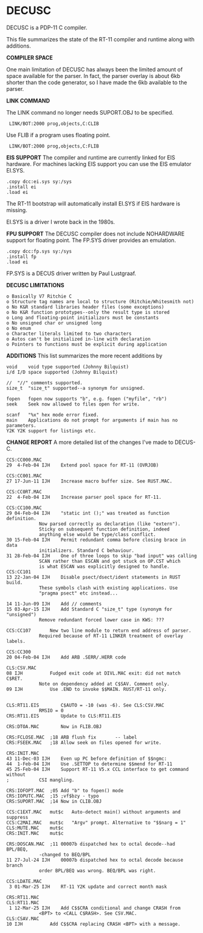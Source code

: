 # DECUSC
DECUSC is a PDP-11 C compiler.

This file summarizes the state of the RT-11 compiler and runtime along with additions.


**COMPILER SPACE**

One main limitation of DECUSC has always been the limited amount of space available for the parser. In fact, the parser overlay is about 6kb shorter than the code generator, so I have made the 6kb available to the parser.


**LINK COMMAND**

The LINK command no longer needs SUPORT.OBJ to be specified.  

	 LINK/BOT:2000 prog,objects,C:CLIB

Use FLIB if a program uses floating point.  

	 LINK/BOT:2000 prog,objects,C:FLIB


**EIS SUPPORT**
The compiler and runtime are currently linked for EIS hardware. For machines lacking EIS support you can use the EIS emulator EI.SYS.

	.copy dcc:ei.sys sy:/sys
	.install ei	
	.load ei

The RT-11 bootstrap will automatically install EI.SYS if EIS hardware is missing.

EI.SYS is a driver I wrote back in the 1980s.


**FPU SUPPORT**
The DECUSC compiler does not include NOHARDWARE support for floating point. The FP.SYS driver provides an emulation.

	.copy dcc:fp.sys sy:/sys
	.install fp	
	.load ei

FP.SYS is a DECUS driver written by Paul Lustgraaf.


**DECUSC LIMITATIONS** 

```
o Basically V7 Ritchie C  
o Structure tag names are local to structure (Ritchie/Whitesmith not)  
o No K&R standard libraries header files (some exceptions)  
o No K&R function prototypes--only the result type is stored  
o Long and floating-point initializors must be constants  
o No unsigned char or unsigned long  
o No enum
o Character literals limited to two characters  
o Autos can't be initialized in-line with declaration   
o Pointers to functions must be explicit during application  
```

**ADDITIONS**
This list summarizes the more recent additions by 

```
void	void type supported (Johnny Bilquist)
i/d	I/D space supported (Johnny Bilquist)

//	"//" comments supported.
size_t	"size_t" supported--a synonym for unsigned.

fopen	fopen now supports "b", e.g. fopen ("myfile", "rb")
seek	Seek now allowed to files open for write.

scanf	"%x" hex mode error fixed.
main	Applications do not prompt for arguments if main has no parameters.
Y2K	Y2K support for listings etc.
```

**CHANGE REPORT**
A more detailed list of the changes I've made to DECUS-C.

```
CCS:CC000.MAC
29  4-Feb-04 IJH	Extend pool space for RT-11 (OVRJOB)

CCS:CC001.MAC
27 17-Jun-11 IJH	Increase macro buffer size. See RUST.MAC.

CCS:CC0RT.MAC
22  4-Feb-04 IJH	Increase parser pool space for RT-11.

CCS:CC100.MAC
29 04-Feb-04 IJH	"static int ();" was treated as function definition.
			Now parsed correctly as declaration (like "extern").
			Sticky on subsequent function definition, indeed
			anything else would be type/class conflict.
30 15-Feb-04 IJH	Permit redundant comma before closing brace in data
			initializers. Standard C behaviour.
31 28-Feb-04 IJH	One of three loops to skip "bad input" was calling
			SCAN rather than ESCAN and got stuck on OP.CST which
			is what ESCAN was explicitly designed to handle.
CCS:CC101
13 22-Jan-04 IJH	Disable psect/dsect/ident statements in RUST build. 
			These symbols clash with existing applications. Use
			"pragma psect" etc instead...

14 11-Jun-09 IJH	Add // comments
15 03-Apr-15 IJH	Add Standard C "size_t" type (synonym for "unsigned")
			Remove redundant forced lower case in KWS: ???

CCS:CC107		New two line module to return end address of parser.
			Required because of RT-11 LINKER treatment of overlay labels.

CCS:CC300
20 04-Feb-04 IJH	Add ARB .SERR/.HERR code 

CLS:CSV.MAC
08 IJH			Fudged exit code at DIVL.MAC exit: did not match C$RET.
			Note on dependency added at C$SAV. Comment only.
09 IJH			Use .END to invoke $$MAIN. RUST/RT-11 only.


CLS:RT11.EIS		C$AUTO = -10 (was -6). See CLS:CSV.MAC
			RMSIO = 0
CRS:RT11.EIS		Update to CLS:RT11.EIS

CRS:DTOA.MAC		Now in FLIB.OBJ

CRS:FCLOSE.MAC	;18	ARB flush fix		-- label
CRS:FSEEK.MAC	;18	Allow seek on files opened for write.

CRS:INIT.MAC
43 11-Dec-03 IJH	Even up PC before definition of $$ngmc:
44  1-Feb-04 IJH	Use .SETTOP to determine $$mend for RT-11
45 25-Feb-04 IJH	Support RT-11 V5.x CCL interface to get command without
;			CSI mangling.

CRS:IOFOPT.MAC	;05	Add "b" to fopen() mode
CRS:IOPUTC.MAC	;15	;vf$bzy - typo
CRS:SUPORT.MAC	;14	Now in CLIB.OBJ

CCS:C1EXT.MAC	mut$c	Auto-detect main() without arguments and suppress
CCS:C2MAI.MAC	mut$c	"Argv" prompt. Alternative to "$$narg = 1"
CLS:MUTE.MAC	mut$c
CRS:INIT.MAC	mut$c		

CRS:DOSCAN.MAC	;11	00007b dispatched hex to octal decode--had BPL/BEQ,
			-changed to BEQ/BPL
11 27-Jul-24 IJH	00007b dispatched hex to octal decode because branch
			order BPL/BEQ was wrong. BEQ/BPL was right.

CCS:LDATE.MAC
 3 01-Mar-25 IJH	RT-11 Y2K update and correct month mask

CRS:RT11.MAC
CLS:RT11.MAC
 1 12-Mar-25 IJH	Add C$$CRA conditional and change CRASH from 
			<BPT> to <CALL C$RASH>. See CSV.MAC.
CLS:CSAV.MAC
10 IJH			Add C$$CRA replacing CRASH <BPT> with a message.
```
